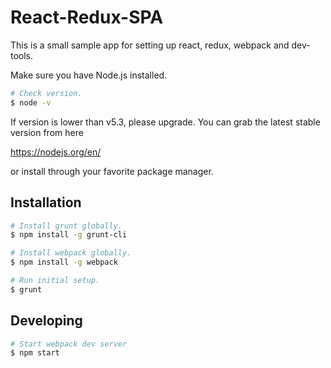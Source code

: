 # React-Redux-SPA

This is a small sample app for setting up react, redux, webpack and dev-tools.

Make sure you have Node.js installed.

```sh
# Check version.
$ node -v
```

If version is lower than v5.3, please upgrade. You can grab the latest stable version from here

https://nodejs.org/en/

or install through your favorite package manager.

## Installation

```sh
# Install grunt globally.
$ npm install -g grunt-cli

# Install webpack globally.
$ npm install -g webpack

# Run initial setup.
$ grunt
```

## Developing

```sh
# Start webpack dev server
$ npm start
```

